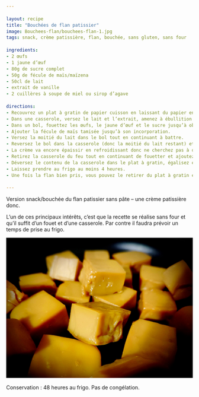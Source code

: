 ```yaml
---

layout: recipe
title: "Bouchées de flan patissier"
image: Bouchees-flan/bouchees-flan-1.jpg
tags: snack, crème patissière, flan, bouchée, sans gluten, sans four

ingredients:
- 2 œufs 
- 1 jaune d’œuf
- 80g de sucre complet
- 50g de fécule de maïs/maïzena
- 50cl de lait
- extrait de vanille
- 2 cuillères à soupe de miel ou sirop d’agave

directions:
- Recouvrez un plat à gratin de papier cuisson en laissant du papier en plus sur 2 côtés pour pouvoir le soulever plus facilement. Assurez-vous qu’il puisse aller au frigo.
- Dans une casserole, versez le lait et l’extrait, amenez à ébullition puis coupez le feu et laissez infuser jusqu’à ce que la casserole tiédisse.
- Dans un bol, fouettez les œufs, le jaune d’œuf et le sucre jusqu’à obtenir une petite mousse en surface.
- Ajouter la fécule de maïs tamisée jusqu’à son incorporation.
- Versez la moitié du lait dans le bol tout en continuant à battre.
- Reversez le bol dans la casserole (donc la moitié du lait restant) et faites épaissir à feu doux en ne cessant jamais de fouetter.
- La crème va encore épaissir en refroidissant donc ne cherchez pas à obtenir une crème trop dense sur le feu.
- Retirez la casserole du feu tout en continuant de fouetter et ajoutez le miel. Mélangez.
- Déversez le contenu de la casserole dans le plat à gratin, égalisez et lissez.
- Laissez prendre au frigo au moins 4 heures.
- Une fois la flan bien pris, vous pouvez le retirer du plat à gratin et le découper en petits dés.

---
```


Version snack/bouchée du flan patissier sans pâte – une crème patissière donc.

L’un de ces principaux intérêts, c’est que la recette se réalise sans four et qu’il suffit d’un fouet et d’une casserole. Par contre il faudra prévoir un temps de prise au frigo.

![Bon en gros c’est la crème patissière sous forme de bouchée solide, rien de plus, rien de moins. Mais si tu aimes le flan patissier, tu vas adorer.](../images/Bouchees-flan/bouchees-flan-2.jpg)

Conservation&nbsp;: 48 heures au frigo. Pas de congélation.